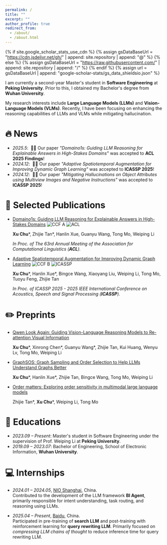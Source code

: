 ```yaml
---
permalink: /
title: ""
excerpt: ""
author_profile: true
redirect_from: 
  - /about/
  - /about.html
---
```


{% if site.google_scholar_stats_use_cdn %}
{% assign gsDataBaseUrl = "https://cdn.jsdelivr.net/gh/" | append: site.repository | append: "@" %}
{% else %}
{% assign gsDataBaseUrl = "https://raw.githubusercontent.com/" | append: site.repository | append: "/" %}
{% endif %}
{% assign url = gsDataBaseUrl | append: "google-scholar-stats/gs_data_shieldsio.json" %}

<span class='anchor' id='about-me'></span>

I am currently a second-year Master's student in **Software Engineering** at **Peking University**. Prior to this, I obtained my Bachelor's degree from **Wuhan University**.

My research interests include **Large Language Models (LLMs)** and **Vision-Language Models (VLMs)**. Recently, I have been focusing on enhancing the reasoning capabilities of LLMs and VLMs while mitigating hallucination.

# 🔥 News
- *2025.5*: &nbsp;🎉🎉 Our paper *"Domain$o1$s: Guiding LLM Reasoning for Explainable Answers in High-Stakes Domains"* was accepted to **ACL 2025 Findings**! 
- *2024.12*: &nbsp;🎉🎉 Our paper *"Adaptive Spatiotemporal Augmentation for Improving Dynamic Graph Learning"* was accepted to **ICASSP 2025**!
- *2024.12*: &nbsp;🎉🎉 Our paper *"Mitigating Hallucinations on Object Attributes using Multiview Images and Negative Instructions"* was accepted to **ICASSP 2025**!

# 📝 Selected Publications 
- [Domain$o1$s: Guiding LLM Reasoning for Explainable Answers in High-Stakes Domains](https://arxiv.org/abs/2501.14431) ![CCF A](https://img.shields.io/badge/CCF-A-red?style=flat-square) ![ACL](https://img.shields.io/badge/ACL-2025-blue?style=flat-square)  

  **Xu Chu**\*, Zhijie Tan\*, Hanlin Xue, Guanyu Wang, Tong Mo, Weiping Li

  *In Proc. of The 63rd Annual Meeting of the Association for Computational Linguistics (**ACL**).*

- [Adaptive Spatiotemporal Augmentation for Improving Dynamic Graph Learning](https://arxiv.org/abs/2501.10010) ![CCF B](https://img.shields.io/badge/CCF-B-green?style=flat-square) ![ICASSP](https://img.shields.io/badge/ICASSP-2025-blue?style=flat-square)  

  **Xu Chu**\*, Hanlin Xue\*, Bingce Wang, Xiaoyang Liu, Weiping Li, Tong Mo, Tuoyu Feng, Zhijie Tan

  *In Proc. of ICASSP 2025 - 2025 IEEE International Conference on Acoustics, Speech and Signal Processing (**ICASSP**).*
  
# ✏️ Preprints
- [Qwen Look Again: Guiding Vision-Language Reasoning Models to Re-attention Visual Information](https://export.arxiv.org/abs/2505.23558)

  **Xu Chu**\*, Xinrong Chen\*, Guanyu Wang\*, Zhijie Tan, Kui Huang, Wenyu Lv, Tong Mo, Weiping Li

- [GraphSOS: Graph Sampling and Order Selection to Help LLMs Understand Graphs Better](https://arxiv.org/abs/2501.14427)

  **Xu Chu**\*, Hanlin Xue\*, Zhijie Tan, Bingce Wang, Tong Mo, Weiping Li

- [Order matters: Exploring order sensitivity in multimodal large language models](https://arxiv.org/abs/2410.16983)
  
  Zhijie Tan\*, **Xu Chu**\*, Weiping Li, Tong Mo

# 📖 Educations
- *2023.09 – Present*: Master's student in Software Engineering under the supervision of Prof. Weiping Li at **Peking University**.
- *2019.09 – 2023.07*: Bachelor of Engineering, School of Electronic Information, **Wuhan University**.

# 💻 Internships
- *2024.01 – 2024.05*, [NIO Shanghai](https://www.nio.cn/), China.  
  Contributed to the development of the LLM framework **BI Agent**, primarily responsible for intent understanding, task routing, and reasoning using LLMs.  

- *2025.04 – Present*, [Baidu](https://ir.baidu.com/company-overview), China.  
  Participated in pre-training of **search LLM** and post-training with reinforcement learning for **query rewriting LLM**. Primarily focused on *compressing LLM chains of thought* to reduce inference time for query rewriting LLM.

